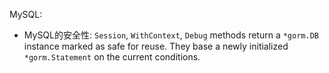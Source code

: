 MySQL:
* MySQL的安全性:
`Session`, `WithContext`, `Debug` methods return a `*gorm.DB` instance marked as safe for reuse. They base a newly initialized `*gorm.Statement` on the current conditions.